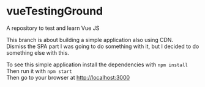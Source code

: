 # vueTestingGround

A repository to test and learn Vue JS

This branch is about building a simple application also using CDN.\
Dismiss the SPA part I was going to do something with it, but I decided to do something else with this.

To see this simple application install the dependencies with `npm install`\
Then run it with `npm start`\
Then go to your browser at <http://localhost:3000>
